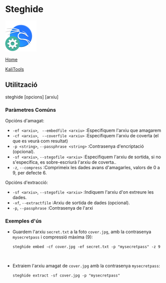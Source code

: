 # Steghide

![](./img/kali-tools-icon-missing.png)

[Home](../../../README.md)

[KaliTools](https://www.kali.org/tools/steghide/)

## Utilització

steghide [opcions] [arxiu]

### Paràmetres Comúns

Opcións d'amagat:

 - `-ef <arxiu>`, ` --embedfile <arxiu>` :Especifiquem l'arxiu que amagarem
 - `-cf <arxiu>`, ` --coverfile <arxiu>` :Especifiquem l'arxiu de coverta (el que es veurà com resultat)
 - `-p <string>`, `--passphrase <string>` :Contrasenya d'encriptació (opcional). 
 - `-sf <arxiu>`, `--stegofile <arxiu>` :Especifiquem l'arxiu de sortida, si no s'especifica, es sobre-escriurà l'arxiu de coverta..
 - `-z`, `--compress` :Comprimeix les dades avans d'amagarles, valors de 0 a 9, per defecte 6.
  

Opcións d'extracció:

 - `-sf <arxiu>`, `--stegofile <arxiu>` :Indiquem l'arxiu d'on extreure les dades.
 - `-xf`, `--extractfile` :Arxiu de sortida de dades (opcional).
 - `-p`, `--passphrase` :Contrasenya de l'arxi


### Exemples d'ús

* Guardem l'arxiu `secret.txt` a la foto `cover.jpg`, amb la contrasenya `mysecretpass` i compressió màxima (9):

    ```
    steghide embed -cf cover.jpg -ef secret.txt -p "mysecretpass" -z 9
    ```

<br>

*  Extraiem l'arxiu amagat de `cover.jpg` amb la contrasenya `mysecretpass`:

    ```
    steghide extract -sf cover.jpg -p "mysecretpass"
    ```